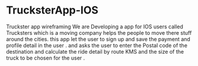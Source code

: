# TrucksterApp-IOS
Truckster app wireframing We are Developing a app for IOS users called Trucksters which is a moving company helps the people to move there stuff around the cities. this app let the user to sign up and save the payment and profile detail in the user . and asks the user to enter the Postal code of the destination and calculate the ride detail by route KMS and the size of the truck to be chosen for the user .
